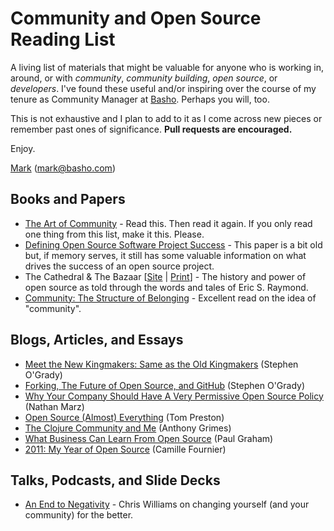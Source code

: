 # Community and Open Source Reading List

A living list of materials that might be valuable for anyone who is working in, around, or with _community_, _community building_, _open source_, or _developers_. I've found these useful and/or inspiring over the course of my tenure as Community Manager at [Basho](http://basho.com). Perhaps you will, too. 

This is not exhaustive and I plan to add to it as I come across new pieces or remember past ones of significance. **Pull requests are encouraged.**

Enjoy. 

[Mark](https://twitter.com/pharkmillups)
(mark@basho.com)
 
## Books and Papers
* [The Art of Community](http://www.artofcommunityonline.org/downloads/jonobacon-theartofcommunity-1ed.pdf) - Read this. Then read it again. If you only read one thing from this list, make it this. Please.
* [Defining Open Source Software Project Success](http://surface.syr.edu/cgi/viewcontent.cgi?article=1003&context=ischool_other) - This paper is a bit old but, if memory serves, it still has some valuable information on what drives the success of an open source project.
* The Cathedral & The Bazaar [[Site](http://catb.org/~esr/writings/homesteading) | [Print](http://www.amazon.com/Cathedral-Bazaar-Musings-Accidental-Revolutionary/dp/0596001088)] - The history and power of open source as told through the words and tales of Eric S. Raymond. 
* [Community: The Structure of Belonging](http://www.amazon.com/Community-Structure-Belonging-Peter-Block/dp/1576754871) - Excellent read on the idea of "community". 

## Blogs, Articles, and Essays

* [Meet the New Kingmakers: Same as the Old Kingmakers](http://redmonk.com/sogrady/2010/09/09/the-new-kingmakers/) (Stephen O'Grady)
* [Forking, The Future of Open Source, and GitHub](http://redmonk.com/sogrady/2010/04/01/github/) (Stephen O'Grady)
* [Why Your Company Should Have A Very Permissive Open Source Policy](http://nathanmarz.com/blog/why-your-company-should-have-a-very-permissive-open-source-p.html) (Nathan Marz)
* [Open Source (Almost) Everything](http://tom.preston-werner.com/2011/11/22/open-source-everything.html) (Tom Preston) 
* [The Clojure Community and Me](http://blog.raynes.me/blog/2011/11/27/the-clojure-community-and-me/) (Anthony Grimes)
* [What Business Can Learn From Open Source](http://www.paulgraham.com/opensource.html) (Paul Graham)
* [2011: My Year of Open Source](http://whilefalse.blogspot.com/2011/12/2011-my-year-of-open-source.html) (Camille Fournier)

## Talks, Podcasts, and Slide Decks 
* [An End to Negativity](http://jsconf.eu/2011/an_end_to_negativity.html) - Chris Williams on changing yourself (and your community) for the better.
